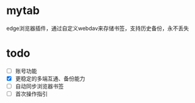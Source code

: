 # mytab
edge浏览器插件，通过自定义webdav来存储书签，支持历史备份，永不丢失

# todo
- [ ] 账号功能
- [x] 更稳定的多端互通、备份能力
- [ ] 自动同步浏览器书签
- [ ] 首次操作指引
